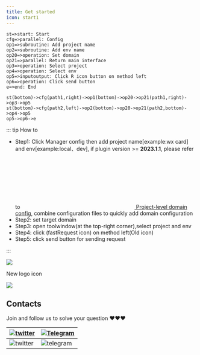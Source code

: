 ```yaml
---
title: Get started
icon: start1
---
```


```flow
st=>start: Start
cfg=>parallel: Config
op1=>subroutine: Add project name
op2=>subroutine: Add env name
op20=>operation: Set domain
op21=>parallel: Return main interface
op3=>operation: Select project
op4=>operation: Select env
op5=>inputoutput: Click R icon button on method left
op6=>operation: Click send button
e=>end: End

st(bottom)->cfg(path1,right)->op1(bottom)->op20->op21(path1,right)->op3->op5
st(bottom)->cfg(path2,left)->op2(bottom)->op20->op21(path2,bottom)->op4->op5
op5->op6->e
```

::: tip How to

- Step1: Click Manager config then add project name[example:wx card] and env[example:local、dev], if plugin version >= **2023.1.1**, please refer to [<svg class="icon svg-icon" aria-hidden="true"><use xlink:href="#icon-domainConfig"></use></svg> Project-level domain config](../features/projectLevelDomainConfig.md), combine configuration files to quickly add domain configuration
- Step2: set target domain
- Step3: open toolwindow(at the top-right corner),select project and env
- Step4: click <FontIcon icon="restfulFastRequest" />(fastRequest icon) on method left(Old icon<FontIcon icon="restfulFastRequest1" />)
- Step5: click send button for sending request

:::

![](/img/howToUse_en.gif)

New logo icon <FontIcon icon="restfulFastRequest" />

![](/img/newLogoIcon.png)

## Contacts

Join and follow us to solve your question ❤️❤️❤️

| [![twitter](https://img.shields.io/static/v1?label=Twitter&message=FastRequest666&logo=twitter&color=FC8D34)](https://twitter.com/FastRequest666) | [![Telegram](https://img.shields.io/static/v1?label=Telegram&message=Restful%20Fast%20Request&logo=telegram&color=28A8E8)](https://t.me/restful_fast_request) |
| ------------------------------------------------------------------------------------------------------------------------------------------------- | ------------------------------------------------------------------------------------------------------------------------------------------------------------- |
| ![twitter](/img/twitter.png)                                                                                                                      | ![telegram](/img/telegram.png)                                                                                                                                |
